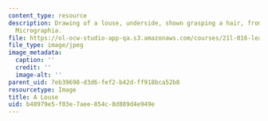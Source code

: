 ```yaml
---
content_type: resource
description: Drawing of a louse, underside, shown grasping a hair, from Robert Hooke's
  Micrographia.
file: https://ol-ocw-studio-app-qa.s3.amazonaws.com/courses/21l-016-learning-from-the-past-drama-science-performance-spring-2009/b48979e5f03e7aee854c8d889d4e949e_louse.jpg
file_type: image/jpeg
image_metadata:
  caption: ''
  credit: ''
  image-alt: ''
parent_uid: 7eb39698-d3d6-fef2-b42d-ff918bca52b8
resourcetype: Image
title: A Louse
uid: b48979e5-f03e-7aee-854c-8d889d4e949e
---
```

